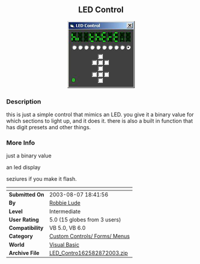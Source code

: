 ﻿<div align="center">

## LED Control

<img src="PIC200387195359367.e">
</div>

### Description

this is just a simple control that mimics an LED. you give it a binary value for which sections to light up, and it does it. there is also a built in function that has digit presets and other things.
 
### More Info
 
just a binary value

an led display

seziures if you make it flash.


<span>             |<span>
---                |---
**Submitted On**   |2003-08-07 18:41:56
**By**             |[Robbie  Lude](https://github.com/Planet-Source-Code/PSCIndex/blob/master/ByAuthor/robbie-lude.md)
**Level**          |Intermediate
**User Rating**    |5.0 (15 globes from 3 users)
**Compatibility**  |VB 5\.0, VB 6\.0
**Category**       |[Custom Controls/ Forms/  Menus](https://github.com/Planet-Source-Code/PSCIndex/blob/master/ByCategory/custom-controls-forms-menus__1-4.md)
**World**          |[Visual Basic](https://github.com/Planet-Source-Code/PSCIndex/blob/master/ByWorld/visual-basic.md)
**Archive File**   |[LED\_Contro162582872003\.zip](https://github.com/Planet-Source-Code/robbie-lude-led-control__1-47500/archive/master.zip)








